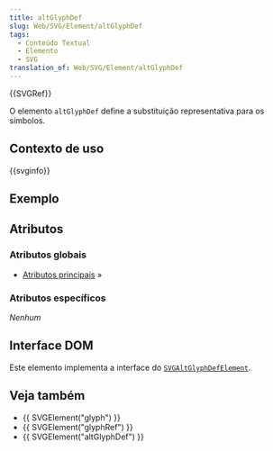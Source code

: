 ```yaml
---
title: altGlyphDef
slug: Web/SVG/Element/altGlyphDef
tags:
  - Conteúdo Textual
  - Elemento
  - SVG
translation_of: Web/SVG/Element/altGlyphDef
---
```

{{SVGRef}}

O elemento `altGlyphDef` define a substituição representativa para os símbolos.

## Contexto de uso

{{svginfo}}

## Exemplo

## Atributos

### Atributos globais

- [Atributos principais](/pt-BR/SVG/Attribute#Core "Atributos principais") »

### Atributos específicos

_Nenhum_

## Interface DOM

Este elemento implementa a interface do [`SVGAltGlyphDefElement`](/pt-BR/DOM/SVGAltGlyphDefElement "SVGAltGlyphDefElement").

## Veja também

- {{ SVGElement("glyph") }}
- {{ SVGElement("glyphRef") }}
- {{ SVGElement("altGlyphDef") }}
